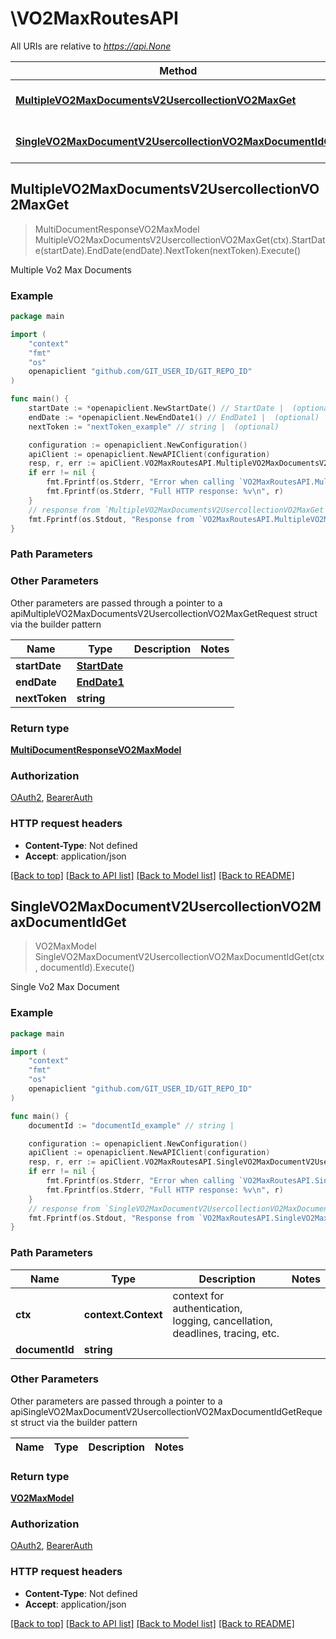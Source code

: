# \VO2MaxRoutesAPI

All URIs are relative to *https://api.None*

Method | HTTP request | Description
------------- | ------------- | -------------
[**MultipleVO2MaxDocumentsV2UsercollectionVO2MaxGet**](VO2MaxRoutesAPI.md#MultipleVO2MaxDocumentsV2UsercollectionVO2MaxGet) | **Get** /v2/usercollection/vO2_max | Multiple Vo2 Max Documents
[**SingleVO2MaxDocumentV2UsercollectionVO2MaxDocumentIdGet**](VO2MaxRoutesAPI.md#SingleVO2MaxDocumentV2UsercollectionVO2MaxDocumentIdGet) | **Get** /v2/usercollection/vO2_max/{document_id} | Single Vo2 Max Document



## MultipleVO2MaxDocumentsV2UsercollectionVO2MaxGet

> MultiDocumentResponseVO2MaxModel MultipleVO2MaxDocumentsV2UsercollectionVO2MaxGet(ctx).StartDate(startDate).EndDate(endDate).NextToken(nextToken).Execute()

Multiple Vo2 Max Documents

### Example

```go
package main

import (
	"context"
	"fmt"
	"os"
	openapiclient "github.com/GIT_USER_ID/GIT_REPO_ID"
)

func main() {
	startDate := *openapiclient.NewStartDate() // StartDate |  (optional)
	endDate := *openapiclient.NewEndDate1() // EndDate1 |  (optional)
	nextToken := "nextToken_example" // string |  (optional)

	configuration := openapiclient.NewConfiguration()
	apiClient := openapiclient.NewAPIClient(configuration)
	resp, r, err := apiClient.VO2MaxRoutesAPI.MultipleVO2MaxDocumentsV2UsercollectionVO2MaxGet(context.Background()).StartDate(startDate).EndDate(endDate).NextToken(nextToken).Execute()
	if err != nil {
		fmt.Fprintf(os.Stderr, "Error when calling `VO2MaxRoutesAPI.MultipleVO2MaxDocumentsV2UsercollectionVO2MaxGet``: %v\n", err)
		fmt.Fprintf(os.Stderr, "Full HTTP response: %v\n", r)
	}
	// response from `MultipleVO2MaxDocumentsV2UsercollectionVO2MaxGet`: MultiDocumentResponseVO2MaxModel
	fmt.Fprintf(os.Stdout, "Response from `VO2MaxRoutesAPI.MultipleVO2MaxDocumentsV2UsercollectionVO2MaxGet`: %v\n", resp)
}
```

### Path Parameters



### Other Parameters

Other parameters are passed through a pointer to a apiMultipleVO2MaxDocumentsV2UsercollectionVO2MaxGetRequest struct via the builder pattern


Name | Type | Description  | Notes
------------- | ------------- | ------------- | -------------
 **startDate** | [**StartDate**](StartDate.md) |  | 
 **endDate** | [**EndDate1**](EndDate1.md) |  | 
 **nextToken** | **string** |  | 

### Return type

[**MultiDocumentResponseVO2MaxModel**](MultiDocumentResponseVO2MaxModel.md)

### Authorization

[OAuth2](../README.md#OAuth2), [BearerAuth](../README.md#BearerAuth)

### HTTP request headers

- **Content-Type**: Not defined
- **Accept**: application/json

[[Back to top]](#) [[Back to API list]](../README.md#documentation-for-api-endpoints)
[[Back to Model list]](../README.md#documentation-for-models)
[[Back to README]](../README.md)


## SingleVO2MaxDocumentV2UsercollectionVO2MaxDocumentIdGet

> VO2MaxModel SingleVO2MaxDocumentV2UsercollectionVO2MaxDocumentIdGet(ctx, documentId).Execute()

Single Vo2 Max Document

### Example

```go
package main

import (
	"context"
	"fmt"
	"os"
	openapiclient "github.com/GIT_USER_ID/GIT_REPO_ID"
)

func main() {
	documentId := "documentId_example" // string | 

	configuration := openapiclient.NewConfiguration()
	apiClient := openapiclient.NewAPIClient(configuration)
	resp, r, err := apiClient.VO2MaxRoutesAPI.SingleVO2MaxDocumentV2UsercollectionVO2MaxDocumentIdGet(context.Background(), documentId).Execute()
	if err != nil {
		fmt.Fprintf(os.Stderr, "Error when calling `VO2MaxRoutesAPI.SingleVO2MaxDocumentV2UsercollectionVO2MaxDocumentIdGet``: %v\n", err)
		fmt.Fprintf(os.Stderr, "Full HTTP response: %v\n", r)
	}
	// response from `SingleVO2MaxDocumentV2UsercollectionVO2MaxDocumentIdGet`: VO2MaxModel
	fmt.Fprintf(os.Stdout, "Response from `VO2MaxRoutesAPI.SingleVO2MaxDocumentV2UsercollectionVO2MaxDocumentIdGet`: %v\n", resp)
}
```

### Path Parameters


Name | Type | Description  | Notes
------------- | ------------- | ------------- | -------------
**ctx** | **context.Context** | context for authentication, logging, cancellation, deadlines, tracing, etc.
**documentId** | **string** |  | 

### Other Parameters

Other parameters are passed through a pointer to a apiSingleVO2MaxDocumentV2UsercollectionVO2MaxDocumentIdGetRequest struct via the builder pattern


Name | Type | Description  | Notes
------------- | ------------- | ------------- | -------------


### Return type

[**VO2MaxModel**](VO2MaxModel.md)

### Authorization

[OAuth2](../README.md#OAuth2), [BearerAuth](../README.md#BearerAuth)

### HTTP request headers

- **Content-Type**: Not defined
- **Accept**: application/json

[[Back to top]](#) [[Back to API list]](../README.md#documentation-for-api-endpoints)
[[Back to Model list]](../README.md#documentation-for-models)
[[Back to README]](../README.md)

